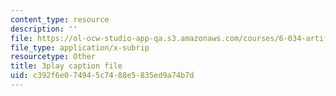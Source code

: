 ```yaml
---
content_type: resource
description: ''
file: https://ol-ocw-studio-app-qa.s3.amazonaws.com/courses/6-034-artificial-intelligence-fall-2010/c392f6e074945c7488e5835ed9a74b7d_TjZBTDzGeGg.vtt
file_type: application/x-subrip
resourcetype: Other
title: 3play caption file
uid: c392f6e0-7494-5c74-88e5-835ed9a74b7d
---
```

